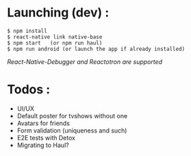 
# Launching (dev) :
```
$ npm install
$ react-native link native-base
$ npm start   (or npm run haul)
$ npm run android (or launch the app if already installed)
```
*React-Native-Debugger and Reactotron are supported*

# Todos :
* UI/UX
* Default poster for tvshows without one
* Avatars for friends
* Form validation (uniqueness and such)
* E2E tests with Detox
* Migrating to Haul?
